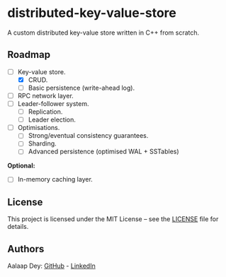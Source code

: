 # distributed-key-value-store
A custom distributed key-value store written in C++ from scratch.

## Roadmap

- [ ] Key-value store.
  - [x] CRUD.
  - [ ] Basic persistence (write-ahead log).
- [ ] RPC network layer.
- [ ] Leader-follower system.
  - [ ] Replication.
  - [ ] Leader election.
- [ ] Optimisations.
  - [ ] Strong/eventual consistency guarantees.
  - [ ] Sharding.
  - [ ] Advanced persistence (optimised WAL + SSTables)

**Optional:**
- [ ] In-memory caching layer.
      
## License

This project is licensed under the MIT License – see the [LICENSE](https://github.com/axdeyy/distributed-key-value-store/blob/main/LICENSE) file for details.

## Authors

Aalaap Dey: [GitHub](https://github.com/axdeyy) - [LinkedIn](https://linkedin.com/in/aalaapdey)
